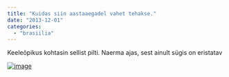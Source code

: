 ```yaml
---
title: "Kuidas siin aastaaegadel vahet tehakse."
date: "2013-12-01"
categories: 
  - "brasiilia"
---
```


Keeleõpikus kohtasin sellist pilti. Naerma ajas, sest ainult sügis on eristatav

[![image](images/wpid-wp-1385915723463.jpg "wp-1385915723463.jpg")](/images/wpid-wp-1385915723463.jpg)
